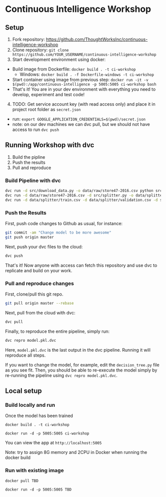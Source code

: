 # Continuous Intelligence Workshop

## Setup
1. Fork repository: https://github.com/ThoughtWorksInc/continuous-intelligence-workshop
2. Clone repository: `git clone https://github.com/YOUR_USERNAME/continuous-intelligence-workshop`
3. Start development environment using docker: 
  - Build image from Dockerfile: `docker build . -t ci-workshop`
    - Windows: `docker build . -f Dockerfile-windows -t ci-workshop`
  - Start container using image from previous step: `docker run -it -v $(pwd):/app/continuous-intelligence -p 5005:5005 ci-workshop bash`
  - That's it! You are in your dev environment with everything you need to develop, experiment and test code!

4. TODO: Get service account key (with read access only) and place it in project root folder as `secret.json`
  - run: `export GOOGLE_APPLICATION_CREDENTIALS=$(pwd)/secret.json`
  - note: on our dev machines we can dvc pull, but we should not have access to run `dvc push`

## Running Workshop with dvc

1. Build the pipline
2. Push the results
3. Pull and reproduce

### Build Pipeline with dvc

```sh
dvc run -d src/download_data.py -o data/raw/store47-2016.csv python src/download_data.py
dvc run -d data/raw/store47-2016.csv -d src/splitter.py -o data/splitter/train.csv -o data/splitter/validation.csv python src/splitter.py
dvc run -d data/splitter/train.csv -d data/splitter/validation.csv -d src/decision_tree.py -o data/decision_tree/model.pkl -M results/score.txt python src/decision_tree.py
```

### Push the Results

First, push code changes to Github as usual, for instance:
```sh
git commit -am "Change model to be more awesome"
git push origin master
```

Next, push your dvc files to the cloud:
```sh
dvc push
```

That's it! Now anyone with access can fetch this repository and use dvc to replicate and build on your work.

### Pull and reproduce changes

First, clone/pull this git repo.

```sh
git pull origin master --rebase
```

Next, pull from the cloud with dvc:
```sh
dvc pull
```

Finally, to reproduce the entire pipeline, simply run:
```sh
dvc repro model.pkl.dvc
```
Here, `model.pkl.dvc` is the last output in the dvc pipeline. Running it will reproduce all steps.

If you want to change the model, for example, edit the `decision_tree.py` file as you see fit. Then, you should be able to re-execute the model simply by re-running the pipeline using `dvc repro model.pkl.dvc`.

## Local setup

### Build locally and run

Once the model has been trained

`docker build . -t ci-workshop`

`docker run -d -p 5005:5005 ci-workshop`

You can view the app at `http://localhost:5005`

Note: try to assign 8G memory and 2CPU in Docker when running the docker build

### Run with existing image

`docker pull TBD`

`docker run -d -p 5005:5005 TBD`
